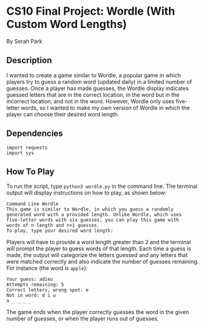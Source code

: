 # CS10 Final Project: Wordle (With Custom Word Lengths)
By Serah Park

## Description
I wanted to create a game similar to Wordle, a popular game in which players try to guess a random word (updated daily) in a limited number of guesses. Once a player has made guesses, the Wordle display indicates guessed letters that are in the correct location, in the word but in the incorrect location, and not in the word. However, Wordle only uses five-letter words, so I wanted to make my own version of Wordle in which the player can choose their desired word length.

## Dependencies
```
import requests
import sys
```

## How To Play
To run the script, type ```python3 wordle.py``` in the command line. The terminal output will display instructions on how to play, as shown below:
```
Command Line Wordle
This game is similar to Wordle, in which you guess a randomly 
generated word with a provided length. Unlike Wordle, which uses 
five-letter words with six guesses, you can play this game with 
words of n length and n+1 guesses.
To play, type your desired word length:
```
Players will have to provide a word length greater than 2 and the terminal will prompt the player to guess words of that length. Each time a guess is made, the output will categorize the letters guessed and any letters that were matched correctly and also indicate the number of guesses remaining. For instance (the word is `apple`):
```
Your guess: adieu
Attempts remaining: 5
Correct letters, wrong spot: e
Not in word: d i u
a _ _ _ _
```
The game ends when the player correctly guesses the word in the given number of guesses, or when the player runs out of guesses.
